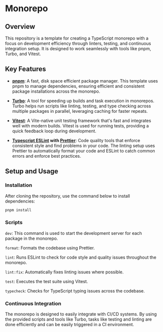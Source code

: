 # Monorepo

## Overview

This repository is a template for creating a TypeScript monorepo with a focus on development efficiency through linters, testing, and continuous integration setup. It is designed to work seamlessly with tools like pnpm, Turbo, and Vitest.

## Key Features

- **[pnpm](https://github.com/pnpm/pnpm)**: A fast, disk space efficient package manager. This template uses pnpm to manage dependencies, ensuring efficient and consistent package installations across the monorepo.

- **[Turbo](https://turborepo.com/docs)**: A tool for speeding up builds and task execution in monorepos. Turbo helps run scripts like linting, testing, and type checking across multiple packages in parallel, leveraging caching for faster repeats.

- **[Vitest](https://vitest.dev/guide/)**: A Vite-native unit testing framework that's fast and integrates well with modern builds. Vitest is used for running tests, providing a quick feedback loop during development.

- **[Typescript ESLint](https://typescript-eslint.io/getting-started) with [Prettier](https://prettier.io/docs/)**: Code quality tools that enforce consistent style and find problems in your code. The linting setup uses Prettier to automatically format your code and ESLint to catch common errors and enforce best practices.

## Setup and Usage

### Installation

After cloning the repository, use the command below to install dependencies:

```sh
pnpm install
```

### Scripts

`dev`: This command is used to start the development server for each package in the monorepo.

`format`: Formats the codebase using Prettier.

`lint`: Runs ESLint to check for code style and quality issues throughout the monorepo.

`lint:fix`: Automatically fixes linting issues where possible.

`test`: Executes the test suite using Vitest.

`typecheck`: Checks for TypeScript typing issues across the codebase.

### Continuous Integration

The monorepo is designed to easily integrate with CI/CD systems. By using the provided scripts and tools like Turbo, tasks like testing and linting are done efficiently and can be easily triggered in a CI environment.
